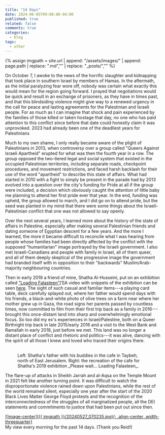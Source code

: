 ```yaml
---
title: "14 Days"
date: 2024-06-05T09:00:00-04:00
published: true
related: false
comments: true
categories:
  - blog
tags:
  - other
---
```

{% assign imgpath = site.url | append: "/assets/images/" | append:  page.path | replace: ".md","" | replace: "_posts/",""  %}

On October 7, I awoke to the news of the horrific slaughter and kidnapping that took place in southern Israel by members of Hamas. In the aftermath, as the initial paralyzing fear wore off, nobody was certain what exactly this would mean for the region going forward. I prayed that negotiations would be quick and result in an exchange of prisoners, as they have in times past, and that this blindsiding violence might give way to a renewed urgency in the call for peace and lasting agreements for the Palestinian and Israeli people. For as much as I can imagine that shock and pain experienced by the families of those killed or taken hostage that day, no one who has paid attention to this conflict since before that date could honestly claim it was unprovoked. 2023 had already been one of the deadliest years for Palestinians 

Much to my own shame, I only really became aware of the plight of Palestinians in 2013, when controversy over a group called "Queers Against Israeli Apartheid" erupted for what was then the fourth year in a row. The group opposed the two-tiered legal and social system that existed in the occupied Palestinian territories, including separate roads, checkpoint procedures, and movement restrictions, and faced harsh backlash for their use of the word "apartheid" to describe this state of affairs. What had started in 2010 with a fight to simply be present in the parade had by 2013 evolved into a question over the city's funding for Pride at all if the group were included, a decision which obviously caught the attention of little baby me planning to attend her first pride ever that year. In the end, funding was upheld, the group allowed to march, and I did go on to attend pride, but the seed was planted in my mind that there were some things about the Israeli-Palestinian conflict that one was not allowed to say openly.

Over the next several years, I learned more about the history of the state of affairs in Palestine, especially after making several Palestinian friends and dating someone of Egyptian descent for a few years. And the more I learned, the more it became difficult to reconcile what I was hearing from people whose families had been directly affected by the conflict with the supposed "humanitarian" image portrayed by the Israeli government. I also met Israeli-Canadians and people with family in Israel, all of them queer, and all of them deeply skeptical of the progressive image the government had branded itself with in opposition to their "backwards" Muslim/Arab-majority neighbouring countries.

Then in early 2019 a friend of mine, Shatha Al-Husseini, put on an exhibition called ["Loading Falasteen"](https://www.cueartprojects.ca/moeg-archive/2018/12/20/2018-12-20-please-wait-loading-falasteen-a-solo-exhibition-by-shatha-al-husseini-opening-january-10th)<span class="ref"><span class="refnum">[1]</span><span class="refbody">A video with snippets of the exhibition can be seen [here](https://www.instagram.com/sh.atha/reel/BswWJY-nSC7/)</span></span>. The sight of such casual and familiar items---a playing card table, deck carefully splayed out, where her father would spend days with his friends, a black-and-white photo of olive trees on a farm near where her mother grew up in Gaza, the road signs her parents passed by countless times, now committed to film from their first trip back as a family in 2016---brought this once-distant land into sharp and overwhelmingly emotional focus. So too did my ex's experiences in Israel/Palestine, both on a Queer Birthright trip back in late 2015/early 2016 and a visit to the West Bank and Ramallah in early 2018, just before we met. This land was no longer a distant place of conflict and rhetoric and politics---it was alive, dancing with the spirit of all those I knew and loved who traced their origins there.


<figure class="half">
    <a href="{{ imgpath }}/loading_falasteen_cafe1.jpg"><img src="{{ imgpath }}/loading_falasteen_cafe1.jpg" alt=""></a>
    <a href="{{ imgpath }}/loading_falasteen_exhibition_cafe1.jpg"><img src="{{ imgpath }}/loading_falasteen_exhibition_cafe1.jpg" alt=""></a>
<figcaption>Left: Shatha's father with his buddies in the cafe in Taybeh, north of East Jerusalem. Right: the recreation of the cafe for Shatha's 2019 exhibition _Please wait... Loading Falasteen_.</figcaption>
</figure>

The flare-up of attacks in Sheikh Jarrah and al-Aqsa on the Temple Mount in 2021 felt like another turning point. It was difficult to watch the disproportionate violence rained down upon Palestinians, while the rest of the world remained silent, especially one year after the start of the 2020 Black Lives Matter George Floyd protests and the recognition of the interconnectedness of the struggles of all marginalized people, all the DEI statements and commitments to justice that had been put out since then.

<a href="{{ imgpath }}/20240527_070235.jpg">
![image-center]({{ imgpath }}/20240527_070235.jpg){: .align-center .width-threequarter}</a>
<figcaption>My view every morning for the past 14 days. (Thank you Reid!)</figcaption>


